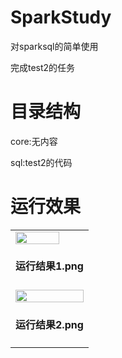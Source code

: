 # SparkStudy

对sparksql的简单使用

完成test2的任务



# 目录结构

core:无内容

sql:test2的代码

# 运行效果



<table>
    <tr>
        <td>
            <img src="http://quxjj6jyh.hn-bkt.clouddn.com/image/1.png" width="80%" height="100%">
            <h4 align="center">运行结果1.png</h4>
        </td>
    </tr>
	<tr>
        <td>
            <img src="http://quxjj6jyh.hn-bkt.clouddn.com/image/2.png" width="100%" height="100%">
            <h4 align="center">运行结果2.png</h4>
        </td>
    </tr>
</table>








